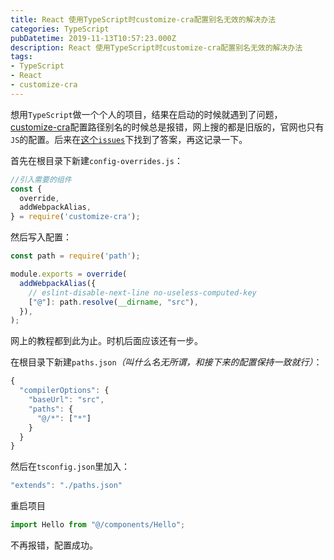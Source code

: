 ```yaml
---
title: React 使用TypeScript时customize-cra配置别名无效的解决办法
categories: TypeScript
pubDatetime: 2019-11-13T10:57:23.000Z
description: React 使用TypeScript时customize-cra配置别名无效的解决办法
tags:
- TypeScript
- React
- customize-cra
---
```


想用`TypeScript`做一个个人的项目，结果在启动的时候就遇到了问题，[customize-cra](https://github.com/arackaf/customize-cra)配置路径别名的时候总是报错，网上搜的都是旧版的，官网也只有`JS`的配置。后来在[这个`issues`](https://github.com/facebook/create-react-app/issues/5645)下找到了答案，再这记录一下。



首先在根目录下新建`config-overrides.js`：

```javascript
//引入需要的组件
const {
  override,
  addWebpackAlias,
} = require('customize-cra');
```

<!--more-->

然后写入配置：

```javascript
const path = require('path');

module.exports = override(
  addWebpackAlias({
    // eslint-disable-next-line no-useless-computed-key
    ["@"]: path.resolve(__dirname, "src"),
  }),
);
```

网上的教程都到此为止。时机后面应该还有一步。

在根目录下新建`paths.json`*（叫什么名无所谓，和接下来的配置保持一致就行）*：

```javascript
{
  "compilerOptions": {
    "baseUrl": "src",
    "paths": {
      "@/*": ["*"]
    }
  }
}
```

然后在`tsconfig.json`里加入：

```javascript
"extends": "./paths.json"
```

重启项目

```javascript
import Hello from "@/components/Hello";
```

不再报错，配置成功。